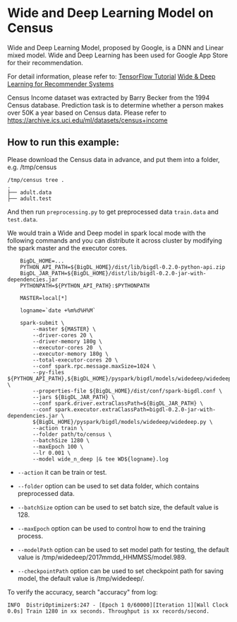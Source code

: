 # Wide and Deep Learning Model on Census

Wide and Deep Learning Model, proposed by Google, is a DNN and Linear mixed model.
Wide and Deep Learning has been used for Google App Store for their recommendation.

For detail information, please refer to:
[TensorFlow Tutorial](https://www.tensorflow.org/tutorials/wide_and_deep)
[Wide & Deep Learning for Recommender Systems](https://arxiv.org/pdf/1606.07792.pdf)

Census Income dataset was extracted by Barry Becker from the 1994 Census database.
Prediction task is to determine whether a person makes over 50K a year based on Census data.
Please refer to <https://archive.ics.uci.edu/ml/datasets/census+income>

## How to run this example:

Please download the Census data in advance, and put them into a folder, e.g. /tmp/census

```
/tmp/census tree .
.
├── adult.data
├── adult.test

```

And then run `preprocessing.py` to get preprocessed data `train.data` and `test.data`.

We would train a Wide and Deep model in spark local mode with the following commands and you can distribute it across cluster by modifying the spark master and the executor cores.

```
    BigDL_HOME=...
    PYTHON_API_PATH=${BigDL_HOME}/dist/lib/bigdl-0.2.0-python-api.zip
    BigDL_JAR_PATH=${BigDL_HOME}/dist/lib/bigdl-0.2.0-jar-with-dependencies.jar
    PYTHONPATH=${PYTHON_API_PATH}:$PYTHONPATH

    MASTER=local[*]

    logname=`date +%m%d%H%M`

    spark-submit \
        --master ${MASTER} \
        --driver-cores 20 \
        --driver-memory 180g \
        --executor-cores 20  \
        --executor-memory 180g \
        --total-executor-cores 20 \
        --conf spark.rpc.message.maxSize=1024 \
        --py-files ${PYTHON_API_PATH},${BigDL_HOME}/pyspark/bigdl/models/widedeep/widedeep.py  \
        --properties-file ${BigDL_HOME}/dist/conf/spark-bigdl.conf \
        --jars ${BigDL_JAR_PATH} \
        --conf spark.driver.extraClassPath=${BigDL_JAR_PATH} \
        --conf spark.executor.extraClassPath=bigdl-0.2.0-jar-with-dependencies.jar \
        ${BigDL_HOME}/pyspark/bigdl/models/widedeep/widedeep.py \
        --action train \
        --folder path/to/census \
        --batchSize 1280 \
        --maxEpoch 100 \
        --lr 0.001 \
        --model wide_n_deep |& tee WD${logname}.log

```


* ```--action``` it can be train or test.

* ```--folder``` option can be used to set data folder, which contains preprocessed data.

* ```--batchSize``` option can be used to set batch size, the default value is 128.

* ```--maxEpoch``` option can be used to control how to end the training process.

* ```--modelPath``` option can be used to set model path for testing, the default value is /tmp/widedeep/2017mmdd_HHMMSS/model.989.

* ```--checkpointPath``` option can be used to set checkpoint path for saving model, the default value is /tmp/widedeep/.

To verify the accuracy, search "accuracy" from log:

```
INFO  DistriOptimizer$:247 - [Epoch 1 0/60000][Iteration 1][Wall Clock 0.0s] Train 1280 in xx seconds. Throughput is xx records/second.

```